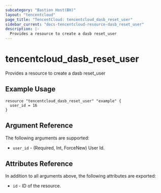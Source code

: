 ```yaml
---
subcategory: "Bastion Host(BH)"
layout: "tencentcloud"
page_title: "TencentCloud: tencentcloud_dasb_reset_user"
sidebar_current: "docs-tencentcloud-resource-dasb_reset_user"
description: |-
  Provides a resource to create a dasb reset_user
---
```


# tencentcloud_dasb_reset_user

Provides a resource to create a dasb reset_user

## Example Usage

```hcl
resource "tencentcloud_dasb_reset_user" "example" {
  user_id = 16
}
```

## Argument Reference

The following arguments are supported:

* `user_id` - (Required, Int, ForceNew) User Id.

## Attributes Reference

In addition to all arguments above, the following attributes are exported:

* `id` - ID of the resource.



